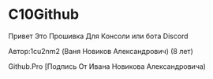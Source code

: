 # C10Github
Привет Это Прошивка Для Консоли или бота Discord



Автор:1cu2nm2 (Ваня Новиков Александрович) (8 лет)


Github.Pro [Подпись От Ивана Новикова Александровича)
